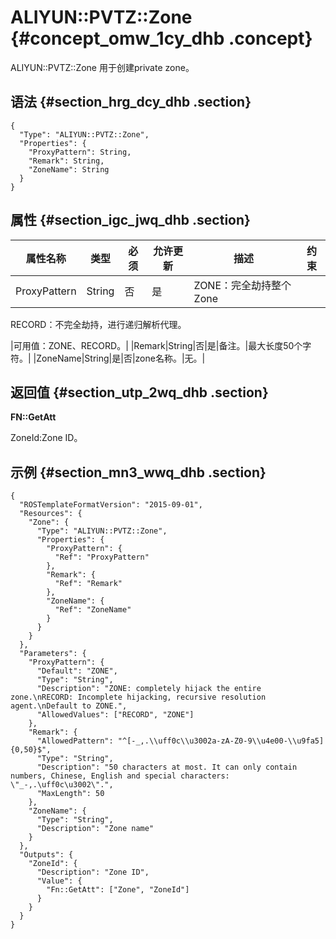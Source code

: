 # ALIYUN::PVTZ::Zone {#concept_omw_1cy_dhb .concept}

ALIYUN::PVTZ::Zone 用于创建private zone。

## 语法 {#section_hrg_dcy_dhb .section}

```
{
  "Type": "ALIYUN::PVTZ::Zone",
  "Properties": {
    "ProxyPattern": String,
    "Remark": String,
    "ZoneName": String
  }
}
```

## 属性 {#section_igc_jwq_dhb .section}

|属性名称|类型|必须|允许更新|描述|约束|
|----|--|--|----|--|--|
|ProxyPattern|String|否|是| ZONE：完全劫持整个Zone

 RECORD：不完全劫持，进行递归解析代理。

 |可用值：ZONE、RECORD。|
|Remark|String|否|是|备注。|最大长度50个字符。|
|ZoneName|String|是|否|zone名称。|无。|

## 返回值 {#section_utp_2wq_dhb .section}

**FN::GetAtt**

ZoneId:Zone ID。

## 示例 {#section_mn3_wwq_dhb .section}

```
{
  "ROSTemplateFormatVersion": "2015-09-01",
  "Resources": {
    "Zone": {
      "Type": "ALIYUN::PVTZ::Zone",
      "Properties": {
        "ProxyPattern": {
          "Ref": "ProxyPattern"
        },
        "Remark": {
          "Ref": "Remark"
        },
        "ZoneName": {
          "Ref": "ZoneName"
        }
      }
    }
  },
  "Parameters": {
    "ProxyPattern": {
      "Default": "ZONE",
      "Type": "String",
      "Description": "ZONE: completely hijack the entire zone.\nRECORD: Incomplete hijacking, recursive resolution agent.\nDefault to ZONE.",
      "AllowedValues": ["RECORD", "ZONE"]
    },
    "Remark": {
      "AllowedPattern": "^[-_,.\\uff0c\\u3002a-zA-Z0-9\\u4e00-\\u9fa5]{0,50}$",
      "Type": "String",
      "Description": "50 characters at most. It can only contain numbers, Chinese, English and special characters: \"_-,.\uff0c\u3002\".",
      "MaxLength": 50
    },
    "ZoneName": {
      "Type": "String",
      "Description": "Zone name"
    }
  },
  "Outputs": {
    "ZoneId": {
      "Description": "Zone ID",
      "Value": {
        "Fn::GetAtt": ["Zone", "ZoneId"]
      }
    }
  }
}
```

